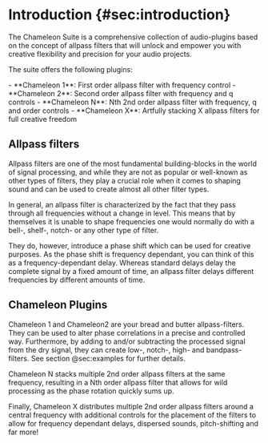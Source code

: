 # Introduction {#sec:introduction}

The <span class="txt-green">Chameleon Suite</span> is a comprehensive collection of audio-plugins based on the concept of allpass filters that will unlock and empower you with creative flexibility and precision for your audio projects.

The suite offers the following plugins:
<div class="block bg-dark-1">
- <span class="txt-green">**Chameleon 1**</span>: First order allpass filter with frequency control
- <span class="txt-green">**Chameleon 2**</span>: Second order allpass filter with frequency and q controls
- <span class="txt-green">**Chameleon N**</span>: Nth 2nd order allpass filter with frequency, q and order controls
- <span class="txt-green">**Chameleon X**</span>: Artfully stacking X allpass filters for full creative freedom
</div>
<span class="spacer"/>

## Allpass filters
Allpass filters are one of the most fundamental building-blocks in the world of signal processing, 
and while they are not as popular or well-known as other types of filters, they play a crucial 
role when it comes to shaping sound and can be used to create almost all other filter types.

In general, an allpass filter is characterized by the fact that they pass through all frequencies  without a change in level.
This means that by themselves it is unable to shape frequencies one would normally do with a bell-, shelf-, notch- or any other type of filter.

They do, however, introduce a phase shift which can be used for creative purposes.
As the phase shift is frequency dependant, you can think of this as a frequency-dependant delay. Whereas standard delays delay the complete signal by a fixed amount of time, an allpass filter delays different frequencies by different amounts of time.
<span class="spacer"/>
<div class="pb"></div>

## Chameleon Plugins

<span class="txt-green">Chameleon 1</span> and <span class="txt-green">Chameleon2</span> are your 
bread and butter allpass-filters.
They can be used to alter phase correlations in a precise and controlled way.
Furthermore, by adding to and/or subtracting the processed signal from the dry signal, they can create low-, notch-, high- and bandpass-filters.
See section @sec:examples for further details.

<span class="txt-green">Chameleon N</span> stacks multiple 2nd order allpass filters at the same 
frequency, resulting in a Nth order allpass filter that allows for wild processing as the phase 
rotation quickly sums up.

Finally, <span class="txt-green">Chameleon X</span> distributes multiple 2nd order allpass filters 
around a central frequency with additional controls for the placement of the filters to allow for
frequency dependant delays, dispersed sounds, pitch-shifting and far more!

<div class="pb"></div>
